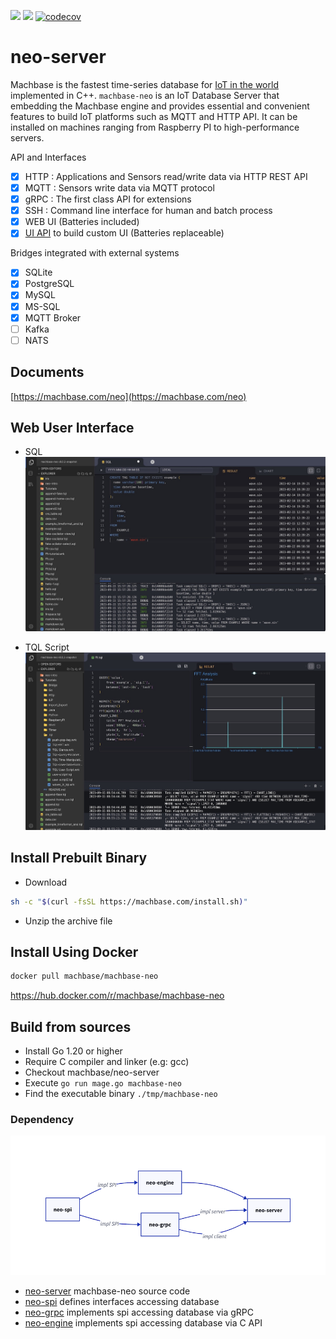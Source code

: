 
[![](https://img.shields.io/github/v/release/machbase/neo-server?sort=semver)](https://github.com/machbase/neo-server/releases)
[![](https://github.com/machbase/neo-server/actions/workflows/ci-main.yml/badge.svg)](https://github.com/machbase/neo-server/actions/workflows/ci-main.yml)
[![codecov](https://codecov.io/gh/machbase/neo-server/graph/badge.svg?token=4IJ83M8R0B)](https://codecov.io/gh/machbase/neo-server)

# neo-server

Machbase is the fastest time-series database for [IoT in the world](https://www.tpc.org/tpcx-iot/results/tpcxiot_perf_results5.asp?version=2) implemented in C++. 
`machbase-neo` is an IoT Database Server that embedding the Machbase engine and provides essential and convenient features to build IoT platforms such as MQTT and HTTP API. It can be installed on machines ranging from Raspberry PI to high-performance servers.

API and Interfaces

- [x] HTTP : Applications and Sensors read/write data via HTTP REST API
- [x] MQTT : Sensors write data via MQTT protocol
- [x] gRPC : The first class API for extensions
- [x] SSH : Command line interface for human and batch process
- [x] WEB UI (Batteries included)
- [x] [UI API](./docs/ui-api.md) to build custom UI (Batteries replaceable)

Bridges integrated with external systems

- [x] SQLite
- [x] PostgreSQL
- [x] MySQL
- [x] MS-SQL
- [x] MQTT Broker
- [ ] Kafka
- [ ] NATS

## Documents

[https://machbase.com/neo](https://machbase.com/neo)

## Web User Interface

- SQL
![screen](./docs/screenshot02.jpg)

- TQL Script
![screen](./docs/screenshot01.jpg)

## Install Prebuilt Binary

- Download

```sh
sh -c "$(curl -fsSL https://machbase.com/install.sh)"
```

- Unzip the archive file

## Install Using Docker

```sh
docker pull machbase/machbase-neo
```

https://hub.docker.com/r/machbase/machbase-neo

## Build from sources

- Install Go 1.20 or higher
- Require C compiler and linker (e.g: gcc) 
- Checkout machbase/neo-server
- Execute `go run mage.go machbase-neo`
- Find the executable binary `./tmp/machbase-neo`

### Dependency

![deps](./docs/deps.png)

- [neo-server](https://github.com/machbase/neo-server) machbase-neo source code
- [neo-spi](https://github.com/machbase/neo-spi) defines interfaces accessing database
- [neo-grpc](https://github.com/machbase/neo-grpc) implements spi accessing database via gRPC
- [neo-engine](https://github.com/machbase/neo-engine) implements spi accessing database via C API
